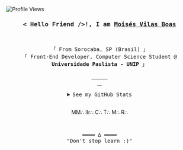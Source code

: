 <!-- Profile Views Counter -->

![Profile Views](https://gpvc.arturio.dev/moi23?v=3)
<br>

<!-- Intro  -->
<h3 align="center">
        <samp>< Hello Friend />!, I am
                <b><a target="_blank" href="#">Moisés Vilas Boas</a></b>
        </samp>
</h3>
<br>

<p align="center">
        <!-- Organisation  -->
        <samp>
                「 From Sorocaba, SP (Brasil) 」
                <br>
                「 Front-End Developer, Computer Science Student @<b> Universidade Paulista - UNIP</b> 」
                <br>
                <br>
        </samp>
        <!-- Programming Languages -->
        <!-- Code logo -->
        <a href="hhttps://github.com/moi23?tab=repositories" target="_blank"><img alt=""
                        src="https://img.shields.io/badge/-code-000000?style=flat&logo=Plex&logoColor=white">
        </a>
        <!-- HTML -->
        <a href="https://github.com/moi23?tab=repositories" target="_blank"><img alt=""
                        src="https://img.shields.io/badge/-HTML-000000?style=flat&logo=HTML5&logoColor=white">
        </a>
        <!-- CSS  -->
        <a href="https://github.com/moi23?tab=repositories" target="_blank"><img alt=""
                        src="https://img.shields.io/badge/-SASS-000000?style=flat&logo=sass&logoColor=white">
        </a>
         <!-- CSS  -->
        <a href="https://github.com/moi23?tab=repositories" target="_blank"><img alt=""
                        src="https://img.shields.io/badge/-CSS-000000?style=flat&logo=CSS3&logoColor=white">
        </a>
        <!-- JavaScript -->
        <a href="https://github.com/moi23?tab=repositories" target="_blank"><img alt=""
                        src="https://img.shields.io/badge/-JavaScript-000000?style=flat&logo=JavaScript&logoColor=white">
        </a>
        <!-- ReactJS -->
        <a href="https://github.com/moi23?tab=repositories" target="_blank"><img alt=""
                        src="https://img.shields.io/badge/-React-000000?style=flat&logo=React&logoColor=white">
        </a>
        <!-- React Native -->
        <a href="https://github.com/moi23?tab=repositories" target="_blank"><img alt=""
                        src="https://img.shields.io/badge/-ReactNative-000000?style=flat&logo=React&logoColor=white">
        </a>
        <!-- NextJS -->
        <a href="https://github.com/moi23?tab=repositories" target="_blank"><img alt=""
                        src="https://img.shields.io/badge/-NextJS-000000?style=flat&logo=Next.js&logoColor=#FFFFFF">
        </a>
        <!-- ThreeJS -->
        <a href="https://github.com/moi23?tab=repositories" target="_blank"><img alt=""
                        src="https://img.shields.io/badge/-AdobeXD-000000?style=flat&logo=Adobe-xd&logoColor=white">
        </a>
        <a href="https://github.com/moi23?tab=repositories" target="_blank"><img alt=""
                        src="https://img.shields.io/badge/-Sketch-000000?style=flat&logo=sketch&logoColor=white">
        </a>
        <!-- VB.NET -->
        <a href="https://github.com/moi23?tab=repositories" target="_blank"><img alt=""
                        src="https://img.shields.io/badge/-AdobePhotoshop-000000?style=flat&logo=Adobe-Photoshop&logoColor=white">
        </a>
       <a href="https://github.com/moi23?tab=repositories" target="_blank"><img alt=""
                        src="https://img.shields.io/badge/-Figma-000000?style=flat&logo=Figma&logoColor=white">
        </a>
        <br>
        <a href="https://github.com/moi23?tab=repositories" target="_blank"><img alt=""
                        src="https://img.shields.io/badge/-Nodejs-000000?style=flat&logo=NODE.js&logoColor=white">
        </a><a href="https://github.com/moi23?tab=repositories" target="_blank"><img alt=""
                        src="https://img.shields.io/badge/-Puppeteer-000000?style=flat&logo=Puppeteer&logoColor=white">
        </a><a href="https://github.com/moi23?tab=repositories" target="_blank"><img alt=""
                        src="https://img.shields.io/badge/-Docker-000000?style=flat&logo=Docker&logoColor=white">
        </a><a href="https://github.com/moi23?tab=repositories" target="_blank"><img alt=""
                        src="https://img.shields.io/badge/-StyledComponents-000000?style=flat&logo=Styled-Components&logoColor=white">
        </a>

</p>

<!-- Details Section-->
<details align="center">
    <summary> <samp>See my GitHub Stats</samp></summary>
    <p align="center">
        <br>
        <!-- Activity Widget -->
        <img alt="Moisés GitHub Stats"
                src="https://github-readme-stats.vercel.app/api?username=moi23&show_icons=true&theme=react" />
        <br>
        <!-- Social Links -->
        <p>Find me on</p>
        <!-- Gmail -->
        <a href="mailto:moisesboas@gmail.com" target="_blank"><img alt="Gmail"
                src="https://img.shields.io/badge/-Gmail-EA4335?style=flat-square&logo=Gmail&logoColor=white">
        </a>
        <!-- Linkedin -->
        <a href="https://www.linkedin.com/in/dev-mvboas/" target="_blank"><img alt="Linkedin"
                src="https://img.shields.io/badge/-Linkedin-0A66C2?style=flat-square&logo=Linkedin&logoColor=#FFFFFF">
        </a>
        <!-- Behance -->
        <!-- <a href="https://www.behance.net/ejunior95" target="_blank"><img alt="Behance"
                src="https://img.shields.io/badge/-Behance-1769FF?style=flat-square&logo=Behance&logoColor=white">
        </a> -->
        <!-- Facebook -->
        <a href="https://www.facebook.com/moises.miranda.52" target="_blank"><img alt="Facebook"
                src="https://img.shields.io/badge/-Facebook-1877F2?style=flat-square&logo=Facebook&logoColor=white">
        </a>
    </p>

</details>
<br>
 <p align="center">MM∴ IIr∴ C∴ T∴ M∴ R∴</p>
<br>

<!-- Footer -->
<samp>
    <p align="center">
        ════ ∆ ════
        <br>
        "Don't stop learn :)"
    </p>
</samp>
